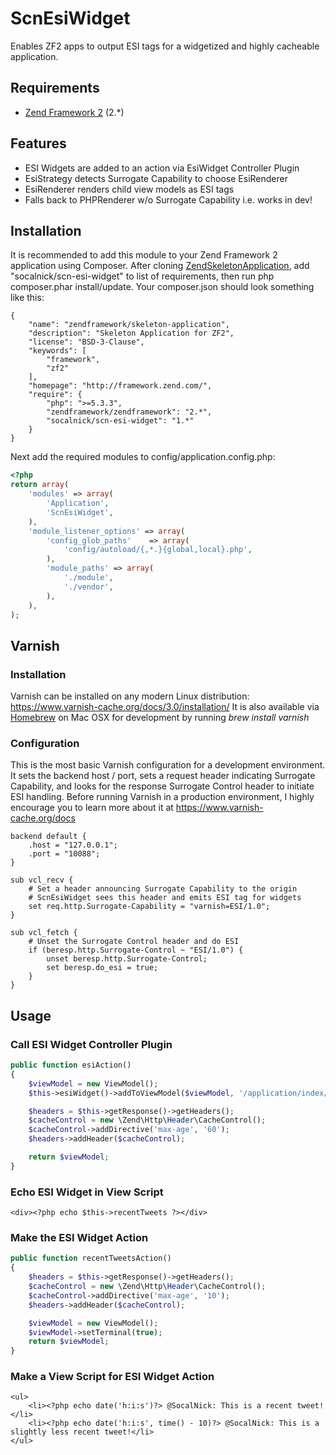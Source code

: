 ScnEsiWidget
============

Enables ZF2 apps to output ESI tags for a widgetized and highly cacheable application.

Requirements
------------
* [Zend Framework 2](https://github.com/zendframework/zf2) (2.*)

Features
--------
* ESI Widgets are added to an action via EsiWidget Controller Plugin
* EsiStrategy detects Surrogate Capability to choose EsiRenderer
* EsiRenderer renders child view models as ESI tags
* Falls back to PHPRenderer w/o Surrogate Capability i.e. works in dev!

Installation
------------
It is recommended to add this module to your Zend Framework 2 application using Composer. After cloning [ZendSkeletonApplication](https://github.com/zendframework/ZendSkeletonApplication), add "socalnick/scn-esi-widget" to list of requirements, then run php composer.phar install/update. Your composer.json should look something like this:
```
{
    "name": "zendframework/skeleton-application",
    "description": "Skeleton Application for ZF2",
    "license": "BSD-3-Clause",
    "keywords": [
        "framework",
        "zf2"
    ],
    "homepage": "http://framework.zend.com/",
    "require": {
        "php": ">=5.3.3",
        "zendframework/zendframework": "2.*",
        "socalnick/scn-esi-widget": "1.*"
    }
}
```

Next add the required modules to config/application.config.php:
```php
<?php
return array(
    'modules' => array(
        'Application',
        'ScnEsiWidget',
    ),
    'module_listener_options' => array(
        'config_glob_paths'    => array(
            'config/autoload/{,*.}{global,local}.php',
        ),
        'module_paths' => array(
            './module',
            './vendor',
        ),
    ),
);
```

Varnish
-------

### Installation

Varnish can be installed on any modern Linux distribution: https://www.varnish-cache.org/docs/3.0/installation/ It is also available via [Homebrew](http://mxcl.github.com/homebrew/) on Mac OSX for development by running *brew install varnish*

### Configuration

This is the most basic Varnish configuration for a development environment. It sets the backend host / port, sets a request header indicating Surrogate Capability, and looks for the response Surrogate Control header to initiate ESI handling. Before running Varnish in a production environment, I highly encourage you to learn more about it at https://www.varnish-cache.org/docs

```
backend default {
    .host = "127.0.0.1";
    .port = "10088";
}

sub vcl_recv {
    # Set a header announcing Surrogate Capability to the origin
    # ScnEsiWidget sees this header and emits ESI tag for widgets
    set req.http.Surrogate-Capability = "varnish=ESI/1.0";
}

sub vcl_fetch {
    # Unset the Surrogate Control header and do ESI
    if (beresp.http.Surrogate-Control ~ "ESI/1.0") {
        unset beresp.http.Surrogate-Control;
        set beresp.do_esi = true;
    }
}
```

Usage
-----

### Call ESI Widget Controller Plugin

```php
public function esiAction()
{
    $viewModel = new ViewModel();
    $this->esiWidget()->addToViewModel($viewModel, '/application/index/recent-tweets', 'recentTweets');

    $headers = $this->getResponse()->getHeaders();
    $cacheControl = new \Zend\Http\Header\CacheControl();
    $cacheControl->addDirective('max-age', '60');
    $headers->addHeader($cacheControl);

    return $viewModel;
}
```

### Echo ESI Widget in View Script

```
<div><?php echo $this->recentTweets ?></div>
```

### Make the ESI Widget Action

```php
public function recentTweetsAction()
{
    $headers = $this->getResponse()->getHeaders();
    $cacheControl = new \Zend\Http\Header\CacheControl();
    $cacheControl->addDirective('max-age', '10');
    $headers->addHeader($cacheControl);

    $viewModel = new ViewModel();
    $viewModel->setTerminal(true);
    return $viewModel;
}
```

### Make a View Script for ESI Widget Action

```
<ul>
    <li><?php echo date('h:i:s')?> @SocalNick: This is a recent tweet!</li>
    <li><?php echo date('h:i:s', time() - 10)?> @SocalNick: This is a slightly less recent tweet!</li>
</ul>
```

